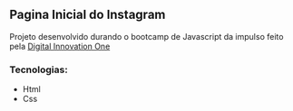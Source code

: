 ## Pagina Inicial do Instagram
Projeto desenvolvido durando o bootcamp de Javascript da impulso feito pela <a href="https://digitalinnovation.one/sign-in">Digital Innovation One</a>

### Tecnologias:
 - Html
 - Css

